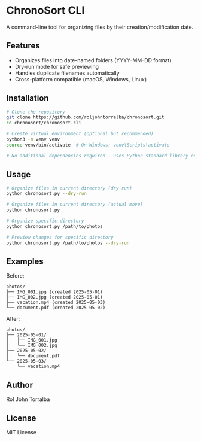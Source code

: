 # ChronoSort CLI

A command-line tool for organizing files by their creation/modification date.

## Features

- Organizes files into date-named folders (YYYY-MM-DD format)
- Dry-run mode for safe previewing
- Handles duplicate filenames automatically
- Cross-platform compatible (macOS, Windows, Linux)

## Installation

```bash
# Clone the repository
git clone https://github.com/roljohntorralba/chronosort.git
cd chronosort/chronosort-cli

# Create virtual environment (optional but recommended)
python3 -m venv venv
source venv/bin/activate  # On Windows: venv\Scripts\activate

# No additional dependencies required - uses Python standard library only
```

## Usage

```bash
# Organize files in current directory (dry run)
python chronosort.py --dry-run

# Organize files in current directory (actual move)
python chronosort.py

# Organize specific directory
python chronosort.py /path/to/photos

# Preview changes for specific directory
python chronosort.py /path/to/photos --dry-run
```

## Examples

Before:
```
photos/
├── IMG_001.jpg (created 2025-05-01)
├── IMG_002.jpg (created 2025-05-01)
├── vacation.mp4 (created 2025-05-03)
└── document.pdf (created 2025-05-02)
```

After:
```
photos/
├── 2025-05-01/
│   ├── IMG_001.jpg
│   └── IMG_002.jpg
├── 2025-05-02/
│   └── document.pdf
└── 2025-05-03/
    └── vacation.mp4
```

## Author

Rol John Torralba

## License

MIT License
